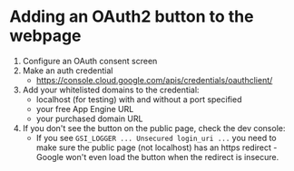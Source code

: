 # Adding an OAuth2 button to the webpage
1. Configure an OAuth consent screen
1. Make an auth credential
    - https://console.cloud.google.com/apis/credentials/oauthclient/
3. Add your whitelisted domains to the credential:
    - localhost (for testing) with and without a port specified
    - your free App Engine URL
    - your purchased domain URL
4. If you don't see the button on the public page, check the dev console:
    - If you see `GSI_LOGGER ... Unsecured login_uri ...` you need to make sure the public page (not localhost) has an
      https redirect - Google won't even load the button when the redirect is insecure.
